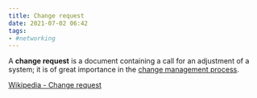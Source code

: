 ```yaml
---
title: Change request
date: 2021-07-02 06:42
tags:
- #networking
---
```


A **change request** is a document containing a call for an adjustment of a
system; it is of great importance in the 
[change management process](2021-07-02--06-43-58Z--change_management_process.md).

[Wikipedia - Change request](https://en.wikipedia.org/wiki/Change_request)